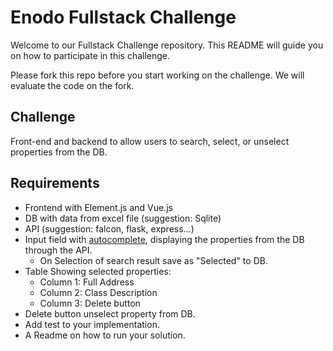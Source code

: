 # Enodo Fullstack Challenge

Welcome to our Fullstack Challenge repository. This README will guide you on how to participate in this challenge.

Please fork this repo before you start working on the challenge. We will evaluate the code on the fork.


## Challenge


Front-end and backend to allow users to search, select, or unselect properties from the DB.

## Requirements
- Frontend with Element.js and Vue.js
- DB with data from excel file (suggestion: Sqlite)
- API (suggestion: falcon, flask, express...)
- Input field with [autocomplete](https://element.eleme.io/#/en-US/component/input#autocomplete), displaying the properties from the DB through the API.
  - On Selection of search result save as "Selected" to DB.
- Table Showing selected properties:
  - Column 1: Full Address
  - Column 2: Class Description
  - Column 3: Delete button
- Delete button unselect property from DB.
- Add test to your implementation.
- A Readme on how to run your solution.

